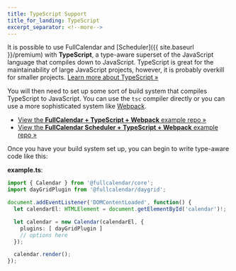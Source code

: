 ```yaml
---
title: TypeScript Support
title_for_landing: TypeScript
excerpt_separator: <!--more-->
---
```


It is possible to use FullCalendar and [Scheduler]({{ site.baseurl }}/premium) with **TypeScript**, a type-aware superset of the JavaScript language that compiles down to JavaScript.<!--more--> TypeScript is great for the maintainability of large JavaScript projects, however, it is probably overkill for smaller projects. [Learn more about TypeScript &raquo;](https://www.typescriptlang.org/)

You will then need to set up some sort of build system that compiles TypeScript to JavaScript. You can use the `tsc` compiler directly or you can use a more sophisticated system like [Webpack](https://webpack.js.org/).

- [View the **FullCalendar + TypeScript + Webpack** example repo &raquo;](https://github.com/fullcalendar/fullcalendar-example-projects/tree/master/typescript)
- [View the **FullCalendar Scheduler + TypeScript + Webpack** example repo &raquo;](https://github.com/fullcalendar/fullcalendar-example-projects/tree/master/typescript-scheduler)

Once you have your build system set up, you can begin to write type-aware code like this:

**example.ts**:

```ts
import { Calendar } from '@fullcalendar/core';
import dayGridPlugin from '@fullcalendar/daygrid';

document.addEventListener('DOMContentLoaded', function() {
  let calendarEl: HTMLElement = document.getElementById('calendar')!;

  let calendar = new Calendar(calendarEl, {
    plugins: [ dayGridPlugin ]
    // options here
  });

  calendar.render();
});
```
